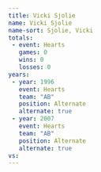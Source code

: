 ```yaml
---
title: Vicki Sjolie
name: Vicki Sjolie
name-sort: Sjolie, Vicki
totals:
 - event: Hearts
   games: 0
   wins: 0
   losses: 0
years:
 - year: 1996
   event: Hearts
   team: "AB"
   position: Alternate
   alternate: true
 - year: 2007
   event: Hearts
   team: "AB"
   position: Alternate
   alternate: true
vs:
---
```

